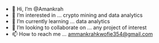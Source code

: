 - 👋 Hi, I’m @Amankrah
- 👀 I’m interested in ... crypto mining and data analytics
- 🌱 I’m currently learning ... data analytics
- 💞️ I’m looking to collaborate on ... any project of interest
- 📫 How to reach me ... ammankrahkwofie354@gmail.com

<!---
Amankrah/Amankrah is a ✨ special ✨ repository because its `README.md` (this file) appears on your GitHub profile.
You can click the Preview link to take a look at your changes.
--->
